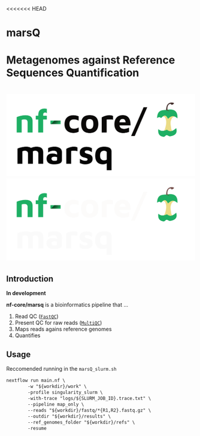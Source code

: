 <<<<<<< HEAD
# marsQ
Metagenomes against Reference Sequences Quantification
=======
# ![nf-core/marsq](docs/images/nf-core-marsq_logo_light.png#gh-light-mode-only) ![nf-core/marsq](docs/images/nf-core-marsq_logo_dark.png#gh-dark-mode-only)

## Introduction

**In development**

**nf-core/marsq** is a bioinformatics pipeline that ...

<!-- TODO nf-core:
   Complete this sentence with a 2-3 sentence summary of what types of data the pipeline ingests, a brief overview of the
   major pipeline sections and the types of output it produces. You're giving an overview to someone new
   to nf-core here, in 15-20 seconds. For an example, see https://github.com/nf-core/rnaseq/blob/master/README.md#introduction
-->

<!-- TODO nf-core: Include a figure that guides the user through the major workflow steps. Many nf-core
     workflows use the "tube map" design for that. See https://nf-co.re/docs/contributing/design_guidelines#examples for examples.   -->
<!-- TODO nf-core: Fill in short bullet-pointed list of the default steps in the pipeline -->

1. Read QC ([`FastQC`](https://www.bioinformatics.babraham.ac.uk/projects/fastqc/))
2. Present QC for raw reads ([`MultiQC`](http://multiqc.info/))
3. Maps reads agains reference genomes
4. Quantifies

## Usage
Reccomended running in the ```marsQ_slurm.sh```

```
nextflow run main.nf \
        -w "${workdir}/work" \
        -profile singularity_slurm \
        -with-trace "logs/${SLURM_JOB_ID}.trace.txt" \
        --pipeline map_only \
        --reads "${workdir}/fastq/*{R1,R2}.fastq.gz" \
        --outdir "${workdir}/results" \
        --ref_genomes_folder "${workdir}/refs" \
        -resume
```
